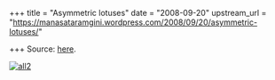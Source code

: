 +++
title = "Asymmetric lotuses"
date = "2008-09-20"
upstream_url = "https://manasataramgini.wordpress.com/2008/09/20/asymmetric-lotuses/"

+++
Source: [here](https://manasataramgini.wordpress.com/2008/09/20/asymmetric-lotuses/).

[![all2](https://i2.wp.com/farm4.static.flickr.com/3063/2873453730_1ff2bd5acc_o.png)](http://www.flickr.com/photos/24766652@N05/2873453730/ "all2 by somasushma, on Flickr")
